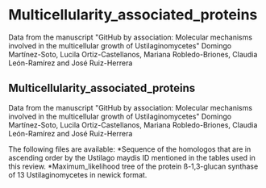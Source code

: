 # Multicellularity_associated_proteins
Data from the manuscript "GitHub by association: Molecular mechanisms involved in the multicellular growth of Ustilaginomycetes"  Domingo Martínez-Soto, Lucila Ortiz-Castellanos, Mariana Robledo-Briones, Claudia León-Ramírez and José Ruiz-Herrera

## Multicellularity_associated_proteins
Data from the manuscript "GitHub by association: Molecular mechanisms involved in the multicellular growth of Ustilaginomycetes" 
Domingo Martínez-Soto, Lucila Ortiz-Castellanos, Mariana Robledo-Briones, Claudia León-Ramírez and José Ruiz-Herrera

The following files are available:
*Sequence of the homologos that are in ascending order by the Ustilago maydis ID mentioned in the tables used in this review.
*Maximum_likelihood tree of the protein ß-1,3-glucan synthase of 13 Ustilaginomycetes in newick format.
